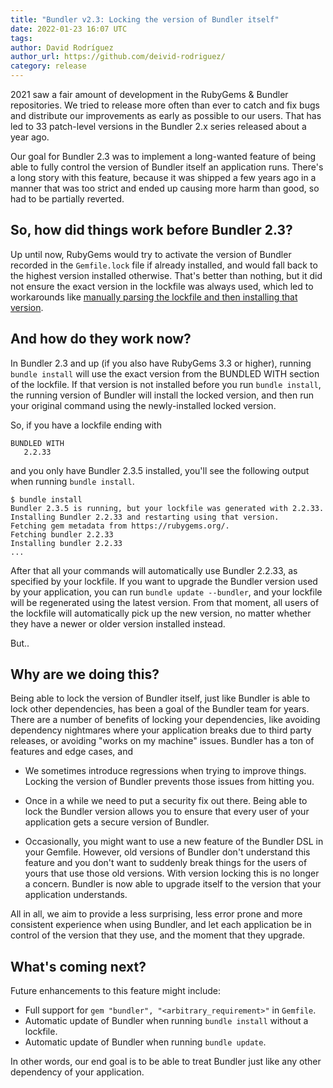```yaml
---
title: "Bundler v2.3: Locking the version of Bundler itself"
date: 2022-01-23 16:07 UTC
tags:
author: David Rodríguez
author_url: https://github.com/deivid-rodriguez/
category: release
---
```


2021 saw a fair amount of development in the RubyGems & Bundler repositories. We
tried to release more often than ever to catch and fix bugs and distribute our
improvements as early as possible to our users. That has led to 33 patch-level versions
in the Bundler 2.x series released about a year ago.

Our goal for Bundler 2.3 was to implement a long-wanted feature of being able to
fully control the version of Bundler itself an application runs. There's a long
story with this feature, because it was shipped a few years ago in a manner that
was too strict and ended up causing more harm than good, so had to be partially
reverted.

## So, how did things work before Bundler 2.3?

Up until now, RubyGems would try to activate the version of Bundler recorded in
the `Gemfile.lock` file if already installed, and would fall back to the
highest version installed otherwise. That's better than nothing, but it did not
ensure the exact version in the lockfile was always used, which led to
workarounds like [manually parsing the lockfile and then installing that
version](https://bundler.io/blog/2019/05/14/solutions-for-cant-find-gem-bundler-with-executable-bundle.html).

## And how do they work now?

In Bundler 2.3 and up (if you also have RubyGems 3.3 or higher), running
`bundle install` will use the exact version from the BUNDLED WITH section of
the lockfile.  If that version is not installed before you run `bundle
install`, the running version of Bundler will install the locked version, and
then run your original command using the newly-installed locked version.

So, if you have a lockfile ending with

~~~
BUNDLED WITH
   2.2.33
~~~

and you only have Bundler 2.3.5 installed, you'll see the following output when
running `bundle install`.

~~~
$ bundle install
Bundler 2.3.5 is running, but your lockfile was generated with 2.2.33. Installing Bundler 2.2.33 and restarting using that version.
Fetching gem metadata from https://rubygems.org/.
Fetching bundler 2.2.33
Installing bundler 2.2.33
...
~~~~

After that all your commands will automatically use Bundler 2.2.33, as specified
by your lockfile. If you want to upgrade the Bundler version used by your
application, you can run `bundle update --bundler`, and your lockfile will be
regenerated using the latest version. From that moment, all users of the
lockfile will automatically pick up the new version, no matter whether they have
a newer or older version installed instead.

But..

## Why are we doing this?

Being able to lock the version of Bundler itself, just like Bundler is able to
lock other dependencies, has been a goal of the Bundler team for years. There are
a number of benefits of locking your dependencies, like avoiding dependency
nightmares where your application breaks due to third party releases, or
avoiding "works on my machine" issues. Bundler has a ton of features and edge
cases, and

* We sometimes introduce regressions when trying to improve things. Locking the
  version of Bundler prevents those issues from hitting you.

* Once in a while we need to put a security fix out there. Being able to lock
  the Bundler version allows you to ensure that every user of your application
  gets a secure version of Bundler.

* Occasionally, you might want to use a new feature of the Bundler DSL in your
  Gemfile. However, old versions of Bundler don't understand this feature and
  you don't want to suddenly break things for the users of yours that use those
  old versions. With version locking this is no longer a concern. Bundler is now
  able to upgrade itself to the version that your application understands.

All in all, we aim to provide a less surprising, less error prone and more
consistent experience when using Bundler, and let each application be in control
of the version that they use, and the moment that they upgrade.

## What's coming next?

Future enhancements to this feature might include:

* Full support for `gem "bundler", "<arbitrary_requirement>"` in `Gemfile`.
* Automatic update of Bundler when running `bundle install` without a lockfile.
* Automatic update of Bundler when running `bundle update`.

In other words, our end goal is to be able to treat Bundler just like any other
dependency of your application.
